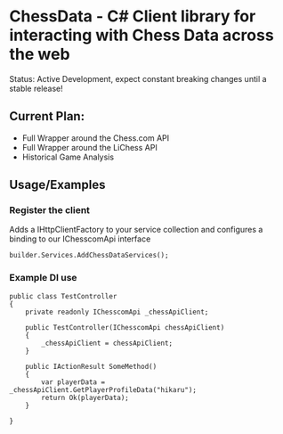 
# ChessData - C# Client library for interacting with Chess Data across the web

Status: Active Development, expect constant breaking changes until a stable release!

## Current Plan: 
- Full Wrapper around the Chess.com API
- Full Wrapper around the LiChess API
- Historical Game Analysis

## Usage/Examples

### Register the client 
Adds a IHttpClientFactory to your service collection and configures a binding to our IChesscomApi interface
```
builder.Services.AddChessDataServices();
```
### Example DI use
```
public class TestController 
{
    private readonly IChesscomApi _chessApiClient;

    public TestController(IChesscomApi chessApiClient)
    {
        _chessApiClient = chessApiClient;
    }

    public IActionResult SomeMethod()
    {
        var playerData = _chessApiClient.GetPlayerProfileData("hikaru");
        return Ok(playerData);
    }

}
```

